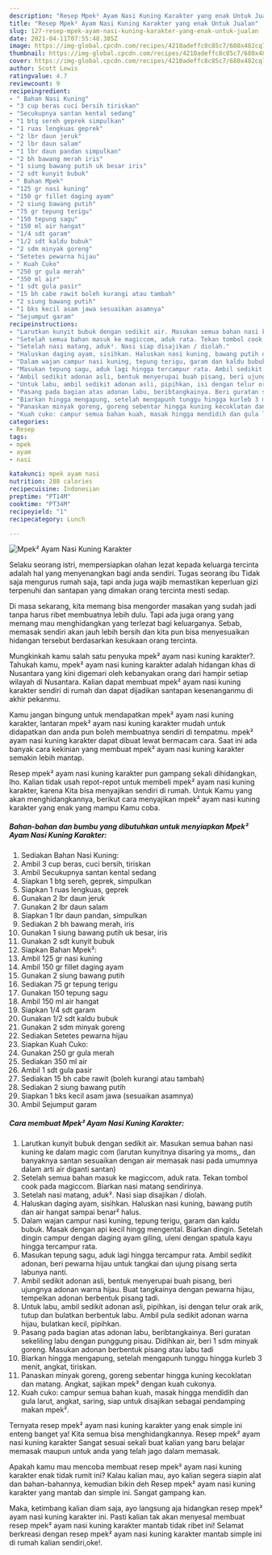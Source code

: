 ```yaml
---
description: "Resep Mpek² Ayam Nasi Kuning Karakter yang enak Untuk Jualan"
title: "Resep Mpek² Ayam Nasi Kuning Karakter yang enak Untuk Jualan"
slug: 127-resep-mpek-ayam-nasi-kuning-karakter-yang-enak-untuk-jualan
date: 2021-04-11T07:55:48.385Z
image: https://img-global.cpcdn.com/recipes/4210adeffc8c85c7/680x482cq70/mpek-ayam-nasi-kuning-karakter-foto-resep-utama.jpg
thumbnail: https://img-global.cpcdn.com/recipes/4210adeffc8c85c7/680x482cq70/mpek-ayam-nasi-kuning-karakter-foto-resep-utama.jpg
cover: https://img-global.cpcdn.com/recipes/4210adeffc8c85c7/680x482cq70/mpek-ayam-nasi-kuning-karakter-foto-resep-utama.jpg
author: Scott Lewis
ratingvalue: 4.7
reviewcount: 9
recipeingredient:
- " Bahan Nasi Kuning"
- "3 cup beras cuci bersih tiriskan"
- "Secukupnya santan kental sedang"
- "1 btg sereh geprek simpulkan"
- "1 ruas lengkuas geprek"
- "2 lbr daun jeruk"
- "2 lbr daun salam"
- "1 lbr daun pandan simpulkan"
- "2 bh bawang merah iris"
- "1 siung bawang putih uk besar iris"
- "2 sdt kunyit bubuk"
- " Bahan Mpek"
- "125 gr nasi kuning"
- "150 gr fillet daging ayam"
- "2 siung bawang putih"
- "75 gr tepung terigu"
- "150 tepung sagu"
- "150 ml air hangat"
- "1/4 sdt garam"
- "1/2 sdt kaldu bubuk"
- "2 sdm minyak goreng"
- "Setetes pewarna hijau"
- " Kuah Cuko"
- "250 gr gula merah"
- "350 ml air"
- "1 sdt gula pasir"
- "15 bh cabe rawit boleh kurangi atau tambah"
- "2 siung bawang putih"
- "1 bks kecil asam jawa sesuaikan asamnya"
- "Sejumput garam"
recipeinstructions:
- "Larutkan kunyit bubuk dengan sedikit air. Masukan semua bahan nasi kuning ke dalam magic com (larutan kunyitnya disaring ya moms,, dan banyaknya santan sesuaikan dengan air memasak nasi pada umumnya dalam arti air diganti santan)"
- "Setelah semua bahan masuk ke magiccom, aduk rata. Tekan tombol cook pada magiccom. Biarkan nasi matang sendirinya."
- "Setelah nasi matang, aduk². Nasi siap disajikan / diolah."
- "Haluskan daging ayam, sisihkan. Haluskan nasi kuning, bawang putih dan air hangat sampai benar² halus."
- "Dalam wajan campur nasi kuning, tepung terigu, garam dan kaldu bubuk. Masak dengan api kecil hingg mengental. Biarkan dingin. Setelah dingin campur dengan daging ayam giling, uleni dengan spatula kayu hingga tercampur rata."
- "Masukan tepung sagu, aduk lagi hingga tercampur rata. Ambil sedikit adonan, beri pewarna hijau untuk tangkai dan ujung pisang serta labunya nanti."
- "Ambil sedikit adonan asli, bentuk menyerupai buah pisang, beri ujungnya adonan warna hijau. Buat tangkainya dengan pewarna hijau, tempelkan adonan berbentuk pisang tadi."
- "Untuk labu, ambil sedikit adonan asli, pipihkan, isi dengan telur orak arik, tutup dan bulatkan berbentuk labu. Ambil pula sedikit adonan warna hijau, bulatkan kecil, pipihkan."
- "Pasang pada bagian atas adonan labu, beribtangkainya. Beri guratan sekeliling labu dengan punggung pisau. Didihkan air, beri 1 sdm minyak goreng. Masukan adonan berbentuk pisang atau labu tadi"
- "Biarkan hingga mengapung, setelah mengapunh tunggu hingga kurleb 3 menit, angkat, tiriskan."
- "Panaskan minyak goreng, goreng sebentar hingga kuning kecoklatan dan matang. Angkat, sajikan mpek² dengan kuah cukonya."
- "Kuah cuko: campur semua bahan kuah, masak hingga mendidih dan gula larut, angkat, saring, siap untuk disajikan sebagai pendamping makan mpek²."
categories:
- Resep
tags:
- mpek
- ayam
- nasi

katakunci: mpek ayam nasi 
nutrition: 288 calories
recipecuisine: Indonesian
preptime: "PT14M"
cooktime: "PT34M"
recipeyield: "1"
recipecategory: Lunch

---
```



![Mpek² Ayam Nasi Kuning Karakter](https://img-global.cpcdn.com/recipes/4210adeffc8c85c7/680x482cq70/mpek-ayam-nasi-kuning-karakter-foto-resep-utama.jpg)

Selaku seorang istri, mempersiapkan olahan lezat kepada keluarga tercinta adalah hal yang menyenangkan bagi anda sendiri. Tugas seorang ibu Tidak saja mengurus rumah saja, tapi anda juga wajib memastikan keperluan gizi terpenuhi dan santapan yang dimakan orang tercinta mesti sedap.

Di masa  sekarang, kita memang bisa mengorder masakan yang sudah jadi tanpa harus ribet membuatnya lebih dulu. Tapi ada juga orang yang memang mau menghidangkan yang terlezat bagi keluarganya. Sebab, memasak sendiri akan jauh lebih bersih dan kita pun bisa menyesuaikan hidangan tersebut berdasarkan kesukaan orang tercinta. 



Mungkinkah kamu salah satu penyuka mpek² ayam nasi kuning karakter?. Tahukah kamu, mpek² ayam nasi kuning karakter adalah hidangan khas di Nusantara yang kini digemari oleh kebanyakan orang dari hampir setiap wilayah di Nusantara. Kalian dapat membuat mpek² ayam nasi kuning karakter sendiri di rumah dan dapat dijadikan santapan kesenanganmu di akhir pekanmu.

Kamu jangan bingung untuk mendapatkan mpek² ayam nasi kuning karakter, lantaran mpek² ayam nasi kuning karakter mudah untuk didapatkan dan anda pun boleh membuatnya sendiri di tempatmu. mpek² ayam nasi kuning karakter dapat dibuat lewat bermacam cara. Saat ini ada banyak cara kekinian yang membuat mpek² ayam nasi kuning karakter semakin lebih mantap.

Resep mpek² ayam nasi kuning karakter pun gampang sekali dihidangkan, lho. Kalian tidak usah repot-repot untuk membeli mpek² ayam nasi kuning karakter, karena Kita bisa menyajikan sendiri di rumah. Untuk Kamu yang akan menghidangkannya, berikut cara menyajikan mpek² ayam nasi kuning karakter yang enak yang mampu Kamu coba.

<!--inarticleads1-->

##### Bahan-bahan dan bumbu yang dibutuhkan untuk menyiapkan Mpek² Ayam Nasi Kuning Karakter:

1. Sediakan  Bahan Nasi Kuning:
1. Ambil 3 cup beras, cuci bersih, tiriskan
1. Ambil Secukupnya santan kental sedang
1. Siapkan 1 btg sereh, geprek, simpulkan
1. Siapkan 1 ruas lengkuas, geprek
1. Gunakan 2 lbr daun jeruk
1. Gunakan 2 lbr daun salam
1. Siapkan 1 lbr daun pandan, simpulkan
1. Sediakan 2 bh bawang merah, iris
1. Gunakan 1 siung bawang putih uk besar, iris
1. Gunakan 2 sdt kunyit bubuk
1. Siapkan  Bahan Mpek²:
1. Ambil 125 gr nasi kuning
1. Ambil 150 gr fillet daging ayam
1. Gunakan 2 siung bawang putih
1. Sediakan 75 gr tepung terigu
1. Gunakan 150 tepung sagu
1. Ambil 150 ml air hangat
1. Siapkan 1/4 sdt garam
1. Gunakan 1/2 sdt kaldu bubuk
1. Gunakan 2 sdm minyak goreng
1. Sediakan Setetes pewarna hijau
1. Siapkan  Kuah Cuko:
1. Gunakan 250 gr gula merah
1. Sediakan 350 ml air
1. Ambil 1 sdt gula pasir
1. Sediakan 15 bh cabe rawit (boleh kurangi atau tambah)
1. Sediakan 2 siung bawang putih
1. Siapkan 1 bks kecil asam jawa (sesuaikan asamnya)
1. Ambil Sejumput garam




<!--inarticleads2-->

##### Cara membuat Mpek² Ayam Nasi Kuning Karakter:

1. Larutkan kunyit bubuk dengan sedikit air. Masukan semua bahan nasi kuning ke dalam magic com (larutan kunyitnya disaring ya moms,, dan banyaknya santan sesuaikan dengan air memasak nasi pada umumnya dalam arti air diganti santan)
1. Setelah semua bahan masuk ke magiccom, aduk rata. Tekan tombol cook pada magiccom. Biarkan nasi matang sendirinya.
1. Setelah nasi matang, aduk². Nasi siap disajikan / diolah.
1. Haluskan daging ayam, sisihkan. Haluskan nasi kuning, bawang putih dan air hangat sampai benar² halus.
1. Dalam wajan campur nasi kuning, tepung terigu, garam dan kaldu bubuk. Masak dengan api kecil hingg mengental. Biarkan dingin. Setelah dingin campur dengan daging ayam giling, uleni dengan spatula kayu hingga tercampur rata.
1. Masukan tepung sagu, aduk lagi hingga tercampur rata. Ambil sedikit adonan, beri pewarna hijau untuk tangkai dan ujung pisang serta labunya nanti.
1. Ambil sedikit adonan asli, bentuk menyerupai buah pisang, beri ujungnya adonan warna hijau. Buat tangkainya dengan pewarna hijau, tempelkan adonan berbentuk pisang tadi.
1. Untuk labu, ambil sedikit adonan asli, pipihkan, isi dengan telur orak arik, tutup dan bulatkan berbentuk labu. Ambil pula sedikit adonan warna hijau, bulatkan kecil, pipihkan.
1. Pasang pada bagian atas adonan labu, beribtangkainya. Beri guratan sekeliling labu dengan punggung pisau. Didihkan air, beri 1 sdm minyak goreng. Masukan adonan berbentuk pisang atau labu tadi
1. Biarkan hingga mengapung, setelah mengapunh tunggu hingga kurleb 3 menit, angkat, tiriskan.
1. Panaskan minyak goreng, goreng sebentar hingga kuning kecoklatan dan matang. Angkat, sajikan mpek² dengan kuah cukonya.
1. Kuah cuko: campur semua bahan kuah, masak hingga mendidih dan gula larut, angkat, saring, siap untuk disajikan sebagai pendamping makan mpek².




Ternyata resep mpek² ayam nasi kuning karakter yang enak simple ini enteng banget ya! Kita semua bisa menghidangkannya. Resep mpek² ayam nasi kuning karakter Sangat sesuai sekali buat kalian yang baru belajar memasak maupun untuk anda yang telah jago dalam memasak.

Apakah kamu mau mencoba membuat resep mpek² ayam nasi kuning karakter enak tidak rumit ini? Kalau kalian mau, ayo kalian segera siapin alat dan bahan-bahannya, kemudian bikin deh Resep mpek² ayam nasi kuning karakter yang mantab dan simple ini. Sangat gampang kan. 

Maka, ketimbang kalian diam saja, ayo langsung aja hidangkan resep mpek² ayam nasi kuning karakter ini. Pasti kalian tak akan menyesal membuat resep mpek² ayam nasi kuning karakter mantab tidak ribet ini! Selamat berkreasi dengan resep mpek² ayam nasi kuning karakter mantab simple ini di rumah kalian sendiri,oke!.

